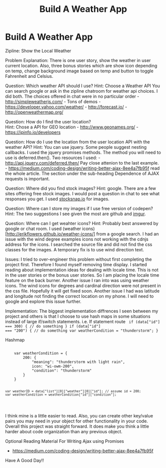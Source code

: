 ﻿---
title: Build A Weather App
category: FreeCodeCamp
tags: fcc, js, zipline, pomodoro clock
---

Build A Weather App
==========

Zipline: Show the Local Weather 
 
Problem Explanation: 
    There is one user story, show the weather in user current location. Also, three bonus stories which are show icon depending on temp, change background image based on temp and button to toggle Fahrenheit and Celsius. 
  
Question: Which weather API should I use?
Hint: Choose a Weather API
    You can search google or ask in the zipline chatroom for weather api choices. I did both. The choices offered in chat were in no particular order
      - http://simpleweatherjs.com/ - Tons of demos
      - https://developer.yahoo.com/weather/
      - http://forecast.io/
      - http://openweathermap.org/ 
    
 Question: How do I find the user location?    
 Hint: Chose a API for GEO location
      - http://www.geonames.org/
      - https://ipinfo.io/developers
      
 Question: How do I use the location from the user location API with the weather API?
 Hint: You can use jquery. Some people suggest nesting callbacks. I used the jquery promises methods. The method you will need to use is deferred.then().
    Two resources I used: 
      - http://api.jquery.com/deferred.then/  Pay close attenion to the last example.
      - https://medium.com/coding-design/writing-better-ajax-8ee4a7fb95f read the whole article. The section under the sub-heading Dependence of AJAX requests is important.
      
  Question: Where did you find stock images?
  Hint: google. There are a few sites offering free stock images. I would post a question in chat to see what responses you get. I used [stocksnap.io](https://stocksnap.io/) for images. 
    
  Question: Where can I store my images if I use free version of codepen?
  Hint: The two suggestions I see given the most are github and [imgur](http://imgur.com/).
    
  Question: Where can I get weahter icons?
  Hint: Probably best answered by google or chat room. I used (weather icons)[http://erikflowers.github.io/weather-icons/] from a google search. I had an issue with the wind degree examples icons not working with the cdnjs address for the icons. I searched the source file and did not find the css classes for the images. A temporary fix is to use wind direction text. 
    
 Issues:
 I tried to over-engineer this problem without first completing the project first. Therefore I found myself removing time display. I started reading about implementation ideas for dealing with locale time. This is not in the user stories or the bonus user stories. So I am placing the locale time feature on the back burner. Another issue I ran into was using weather icons. The wind icons for degrees and cardinal direction were not present in the css file. Hopefully it will get fixed soon. Another issue I had was latitude and longitude not finding the correct location on my phone. I will need to google and explore this issue further. 
 
 Implementation:
 The biggest implementation diffrences I seen between my project and others is that I choose to use hash maps in some situations instead of large if/switch statements.
 i.e. If statement route
 <code>
   if (data["id"] === 300) {
       // do something
   }
   if (data["id"] === "200") {
     // do something
     var weatherCondition = "thunderstorm";
   }
 </code>
 
 Hashmap
 
 <code>
    var weatherCondition = {
        200: {
            "meaning": "thunderstorm with light rain",
            icon: "wi-owm-200",
            "condition": "thunderstorm"
        }
    }
   
    var weatherID = data["list"][0]["weather"][0]["id"]; // assume id = 200;
    var weatherCondition = weatherCondition["id"]["condition"];  
 </code>
 
 I think mine is a little easier to read. Also, you can create other key/value pairs you may need in your object for other functionality in your code. Overall this project was straight forward. It does make you think a little harder about code organization than any previous object. 
 
 Optional Reading Material For Writing Ajax using Promises
   - https://medium.com/coding-design/writing-better-ajax-8ee4a7fb95f
 
 Have A Good Day!!
